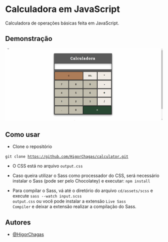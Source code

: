 
# Calculadora em JavaScript

Calculadora de operações básicas feita em JavaScript.

## Demonstração

![](calculadora.gif)

## Como usar

- Clone o repositório

<code>git clone https://github.com/HigorChagas/calculator.git</code>

- O CSS está no arquivo <code>output.css</code>

- Caso queira utilizar o Sass como processador do CSS, será necessário instalar o Sass (pode ser pelo Chocolatey) e executar:
<code>npm install</code>

- Para compilar o Sass, vá até o diretório do arquivo <code>cd/assets/scss</code> e execute <code>sass --watch input.scss output.css</code> ou você pode instalar a extensão <code>Live Sass Compiler</code> e deixar a extensão realizar a compilação do Sass.

## Autores

- [@HigorChagas](https://github.com/HigorChagas)





